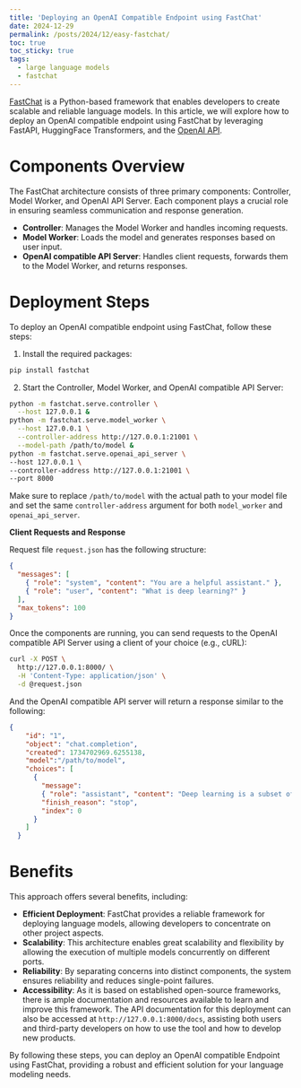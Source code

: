 ```yaml
---
title: 'Deploying an OpenAI Compatible Endpoint using FastChat'
date: 2024-12-29
permalink: /posts/2024/12/easy-fastchat/
toc: true
toc_sticky: true
tags:
  - large language models
  - fastchat
---
```


[FastChat](https://github.com/lm-sys/FastChat) is a Python-based framework that enables developers to create scalable and reliable language models. In this article, we will explore how to deploy an OpenAI compatible endpoint using FastChat by leveraging FastAPI, HuggingFace Transformers, and the [OpenAI API](https://platform.openai.com/docs/api-reference/introduction).

# Components Overview

The FastChat architecture consists of three primary components: Controller, Model Worker, and OpenAI API Server. Each component plays a crucial role in ensuring seamless communication and response generation.

*   **Controller**: Manages the Model Worker and handles incoming requests.
*   **Model Worker**: Loads the model and generates responses based on user input.
*   **OpenAI compatible API Server**: Handles client requests, forwards them to the Model Worker, and returns responses.

# Deployment Steps

To deploy an OpenAI compatible endpoint using FastChat, follow these steps:

1.  Install the required packages:
```bash
pip install fastchat
```

2.  Start the Controller, Model Worker, and OpenAI compatible API Server:
```bash
python -m fastchat.serve.controller \
  --host 127.0.0.1 &
python -m fastchat.serve.model_worker \
  --host 127.0.0.1 \
  --controller-address http://127.0.0.1:21001 \
  --model-path /path/to/model &
python -m fastchat.serve.openai_api_server \
--host 127.0.0.1 \
--controller-address http://127.0.0.1:21001 \
--port 8000
```

Make sure to replace `/path/to/model` with the actual path to your model file and set the same `controller-address` argument for both `model_worker` and `openai_api_server`.

**Client Requests and Response**

Request file `request.json` has the following structure:

```json
{
  "messages": [
    { "role": "system", "content": "You are a helpful assistant." },
    { "role": "user", "content": "What is deep learning?" }
  ],
  "max_tokens": 100
}
```

Once the components are running, you can send requests to the OpenAI compatible API Server using a client of your choice (e.g., cURL):

```bash
curl -X POST \
  http://127.0.0.1:8000/ \
  -H 'Content-Type: application/json' \
  -d @request.json
```

And the OpenAI compatible API server will return a response similar to the following:

```json
{
    "id": "1",
    "object": "chat.completion",
    "created": 1734702969.6255138,
    "model":"/path/to/model", 
    "choices": [
      {
        "message": 
        { "role": "assistant", "content": "Deep learning is a subset of machine learning..." }, 
        "finish_reason": "stop", 
        "index": 0
      }
    ]
  }
```

# Benefits

This approach offers several benefits, including:

* **Efficient Deployment**: FastChat provides a reliable framework for deploying language models, allowing developers to concentrate on other project aspects.
*   **Scalability**: This architecture enables great scalability and flexibility by allowing the execution of multiple models concurrently on different ports.
*   **Reliability**: By separating concerns into distinct components, the system ensures reliability and reduces single-point failures.
*   **Accessibility**: As it is based on established open-source frameworks, there is ample documentation and resources available to learn and improve this framework. The API documentation for this deployment can also be accessed at `http://127.0.0.1:8000/docs`, assisting both users and third-party developers on how to use the tool and how to develop new products.

By following these steps, you can deploy an OpenAI compatible Endpoint using FastChat, providing a robust and efficient solution for your language modeling needs.